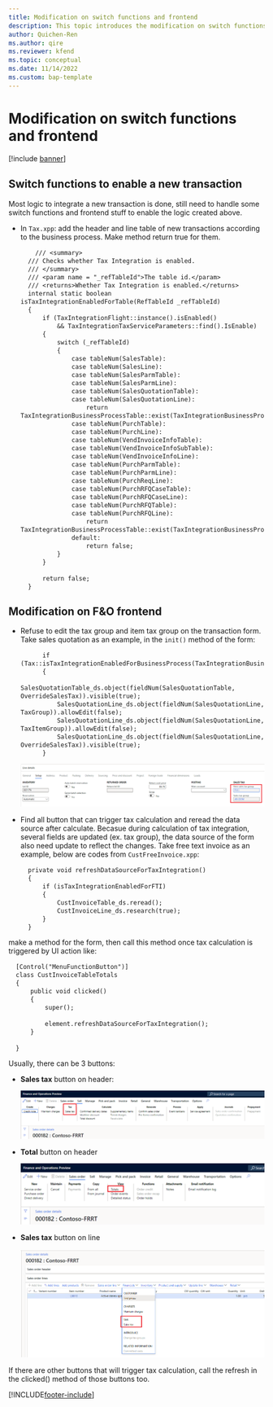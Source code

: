 ```yaml
---
title: Modification on switch functions and frontend
description: This topic introduces the modification on switch functions and frontent in order to integrate a new transaction.
author: Quichen-Ren
ms.author: qire
ms.reviewer: kfend
ms.topic: conceptual
ms.date: 11/14/2022
ms.custom: bap-template
---
```


# Modification on switch functions and frontend

[!include [banner](../includes/banner.md)]

## Switch functions to enable a new transaction

Most logic to integrate a new transaction is done, still need to handle some switch functions and frontend stuff to enable the logic created above.

- In `Tax.xpp`: add the header and line table of new transactions according to the business process. Make method return true for them.

  ```X++
      /// <summary>
    /// Checks whether Tax Integration is enabled.
    /// </summary>
    /// <param name = "_refTableId">The table id.</param>
    /// <returns>Whether Tax Integration is enabled.</returns>
    internal static boolean isTaxIntegrationEnabledForTable(RefTableId _refTableId)
    {
        if (TaxIntegrationFlight::instance().isEnabled()
            && TaxIntegrationTaxServiceParameters::find().IsEnable)
        {
            switch (_refTableId)
            {
                case tableNum(SalesTable):
                case tableNum(SalesLine):
                case tableNum(SalesParmTable):
                case tableNum(SalesParmLine):
                case tableNum(SalesQuotationTable):
                case tableNum(SalesQuotationLine):
                    return TaxIntegrationBusinessProcessTable::exist(TaxIntegrationBusinessProcess::Sales);
                case tableNum(PurchTable):
                case tableNum(PurchLine):
                case tableNum(VendInvoiceInfoTable):
                case tableNum(VendInvoiceInfoSubTable):
                case tableNum(VendInvoiceInfoLine):
                case tableNum(PurchParmTable):
                case tableNum(PurchParmLine):
                case tableNum(PurchReqLine):
                case tableNum(PurchRFQCaseTable):
                case tableNum(PurchRFQCaseLine):
                case tableNum(PurchRFQTable):
                case tableNum(PurchRFQLine):
                    return TaxIntegrationBusinessProcessTable::exist(TaxIntegrationBusinessProcess::Purchase);
                default:
                    return false;
            }
        }

        return false;
    }
  ```

## Modification on F&O frontend

- Refuse to edit the tax group and item tax group on the transaction form. Take sales quotation as an example, in the `init()` method of the form:

  ```X++
        if (Tax::isTaxIntegrationEnabledForBusinessProcess(TaxIntegrationBusinessProcess::Sales))
        {
            SalesQuotationTable_ds.object(fieldNum(SalesQuotationTable, OverrideSalesTax)).visible(true);
            SalesQuotationLine_ds.object(fieldNum(SalesQuotationLine, TaxGroup)).allowEdit(false);
            SalesQuotationLine_ds.object(fieldNum(SalesQuotationLine, TaxItemGroup)).allowEdit(false);
            SalesQuotationLine_ds.object(fieldNum(SalesQuotationLine, OverrideSalesTax)).visible(true);
        }
  ```

  ![TaxGroup.png](./media/tax-group.png)

- Find all button that can trigger tax calculation and reread the data source after calculate. Becasue during calculation of tax integration, several fields are updated (ex. tax group), the data source of the form also need update to reflect the changes. Take free text invoice as an example, below are codes from `CustFreeInvoice.xpp`:

  ```X++
    private void refreshDataSourceForTaxIntegration()
    {
        if (isTaxIntegrationEnabledForFTI)
        {
            CustInvoiceTable_ds.reread();
            CustInvoiceLine_ds.research(true);
        }
    }
  ```

make a method for the form, then call this method once tax calculation is triggered by UI action like:

  ```X++
    [Control("MenuFunctionButton")]
    class CustInvoiceTableTotals
    {
        public void clicked()
        {
            super();

            element.refreshDataSourceForTaxIntegration();
        }

    }
  ```

  Usually, there can be 3 buttons:

- **Sales tax** button on header:

  ![TaxOnHeader.png](./media/tax-on-header.png)

- **Total** button on header

  ![TotalOnHeader.png](./media/total-on-header.png)

- **Sales tax** button on line

  ![TaxOnLine.png](./media/tax-on-line.png)

If there are other buttons that will trigger tax calculation, call the refresh in the clicked() method of those buttons too.



[!INCLUDE[footer-include](../../includes/footer-banner.md)]
